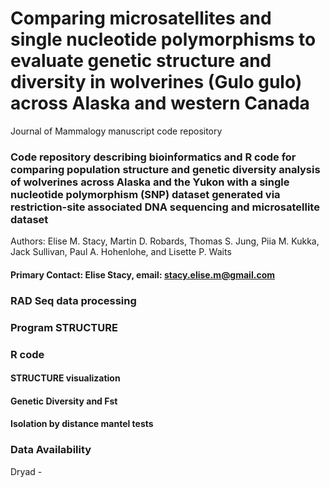 # Comparing microsatellites and single nucleotide polymorphisms to evaluate genetic structure and diversity in wolverines (Gulo gulo) across Alaska and western Canada
Journal of Mammalogy manuscript code repository

### Code repository describing bioinformatics and R code for comparing population structure and genetic diversity analysis of wolverines across Alaska and the Yukon with a single nucleotide polymorphism (SNP) dataset generated via restriction-site associated DNA sequencing and microsatellite dataset
Authors: Elise M. Stacy, Martin D. Robards, Thomas S. Jung, Piia M. Kukka, Jack Sullivan, Paul A. Hohenlohe, and Lisette P. Waits

#### Primary Contact: Elise Stacy, email: stacy.elise.m@gmail.com

### RAD Seq data processing

### Program STRUCTURE

### R code
#### STRUCTURE visualization

#### Genetic Diversity and Fst

#### Isolation by distance mantel tests

### Data Availability
Dryad -
